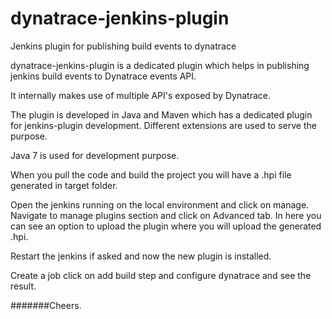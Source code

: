 # dynatrace-jenkins-plugin
Jenkins plugin for publishing build events to dynatrace 

dynatrace-jenkins-plugin is a dedicated plugin which helps in publishing jenkins build events to Dynatrace events API. 

It internally makes use of multiple API's exposed by Dynatrace. 

The plugin is developed in Java and Maven which has a dedicated plugin for jenkins-plugin development. Different extensions are used to serve the purpose. 

Java 7 is used for development purpose.

When you pull the code and build the project you will have a .hpi file generated in target folder.

Open the jenkins running on the local environment and click on manage. Navigate to manage plugins section and click on Advanced tab. In here you can see an option to upload the plugin where you will upload the generated .hpi.

Restart the jenkins if asked and now the new plugin is installed. 

Create a job click on add build step and configure dynatrace and see the result. 

#######Cheers.
